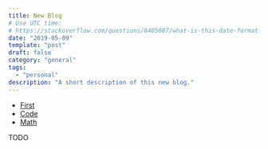 ```yaml
---
title: New Blog
# Use UTC time:
# https://stackoverflow.com/questions/8405087/what-is-this-date-format-2011-08-12t201746-384z ,https://de.wikipedia.org/wiki/Koordinierte_Weltzeit, https://unix.stackexchange.com/questions/164826/date-command-iso-8601-option(date ---iso-8601)
date: "2019-05-09"
template: "post"
draft: false
category: "general"
tags:
  - "personal"
description: "A short description of this new blog."
---
```


<!-- Table of contents -->

- [First](#first)
- [Code](#code)
- [Math](#math)

TODO